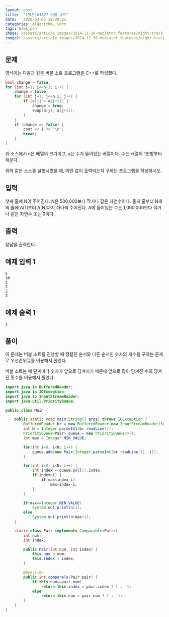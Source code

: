```yaml
---
layout: post
title:  "[백준]#1377 버블 소트"
date:   2020-03-05 19:30:21
categories: Algorithm, Sort
tags: baekjoon
image: /assets/article_images/2014-11-30-mediator_features/night-track.JPG
image2: /assets/article_images/2014-11-30-mediator_features/night-track-mobile.JPG
---
```


문제
--------------------

영식이는 다음과 같은 버블 소트 프로그램을 C++로 작성했다.

```c++
bool change = false;
for (int i=1; i<=n+1; i++) {
    change = false;
    for (int j=1; j<=n-i; j++) {
        if (a[j] > a[j+1]) {
            change = true;
            swap(a[j], a[j+1]);
        }
    }
    if (change == false) {
        cout << i << '\n';
        break;
    }
}
```

위 소스에서 n은 배열의 크기이고, a는 수가 들어있는 배열이다. 수는 배열의 1번방부터 채운다.

위와 같은 소스를 실행시켰을 때, 어떤 값이 출력되는지 구하는 프로그램을 작성하시오.

입력
---------------------------

첫째 줄에 N이 주어진다. N은 500,000보다 작거나 같은 자연수이다. 둘째 줄부터 N개의 줄에 A[1]부터 A[N]까지 하나씩 주어진다. A에 들어있는 수는 1,000,000보다 작거나 같은 자연수 또는 0이다.

출력
----------------

정답을 출력한다.

예제 입력 1 
----------------------

```
5
10
1
5
2
3
```

예제 출력 1 
------------------------

```
3
```

풀이
--------------------------

이 문제는 버블 소트를 진행할 때 정렬된 순서와 다른 순서인 숫자의 개수를 구하는 문제로 우선순위큐를 이용해서 풀었다.

버블 소트는 매 단계마다 숫자가 앞으로 당겨지기 때문에 앞으로 많이 당겨진 수의 당겨진 횟수를 이용해서 풀었다.

```java
import java.io.BufferedReader;
import java.io.IOException;
import java.io.InputStreamReader;
import java.util.PriorityQueue;

public class Main {

    public static void main(String[] args) throws IOException {
        BufferedReader br = new BufferedReader(new InputStreamReader(System.in));
        int N = Integer.parseInt(br.readLine());
        PriorityQueue<Pair> queue = new PriorityQueue<>();
        int max = Integer.MIN_VALUE;

        for(int i=0; i<N; i++) {
            queue.add(new Pair(Integer.parseInt(br.readLine()), i));
        }

        for(int i=0; i<N; i++) {
            int index = queue.poll().index;
            if(index>i) {
                if(max<index-i)
                    max=index-i;
            }
        }

        if(max==Integer.MIN_VALUE)
            System.out.println(1);
        else
            System.out.println(max+1);
    }

    static class Pair implements Comparable<Pair>{
        int num;
        int index;

        public Pair(int num, int index) {
            this.num = num;
            this.index = index;
        }

        @Override
        public int compareTo(Pair pair) {
            if(this.num==pair.num)
                return this.index > pair.index ? 1 : -1;
            else
                return this.num > pair.num ? 1 : -1;
        }
    }
}
```
